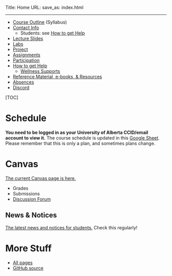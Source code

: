 Title: Home
URL:
save_as: index.html

----

* [Course Outline]({filename}/general/outline.md) (Syllabus)
* [Contact Info]({filename}/general/help.md#contact-instructor)
    * Students: see [How to get Help]({filename}/general/help.md)
* [Lecture Slides]({filename}/general/slides.md)
* [Labs]({filename}/general/labs.md)
* [Project]({filename}/general/project.md)
* [Assignments]({filename}/general/individual.md)
* [Participation]({filename}/general/individual.md#participation)
* [How to get Help]({filename}/general/help.md)
    * [Wellness Supports]({filename}/general/help.md#wellness-supports)
* [Reference Material, e-books, & Resources]({filename}/general/resources.md)
* [Absences]({filename}/general/help.md#absences-extensions)
* [Discord]({filename}/general/help.md#where-to-not-get-help)

[TOC]

# Schedule 

**You need to be logged in as your University of Alberta CCID/email account to view it.** The course schedule is updated in this [Google Sheet](https://docs.google.com/spreadsheets/d/1gO5NVjIeFrZOCFB-GnHLilNUxzPuu12ijRkGhwfJ_6M/edit?usp=sharing). Please remember that this is only a plan, and sometimes plans change.

# Canvas

[The current Canvas page is here.](https://canvas.ualberta.ca/courses/28550)

* Grades
* Submissions
* [Discussion Forum]({filename}/general/help.md#discussion-forum)


## News & Notices

[The latest news and notices for students.](https://canvas.ualberta.ca/courses/28550/announcements)
Check this regularly!

# More Stuff

* [All pages]({index})
* [GitHub source](https://github.com/ualberta-cmput301/ualberta-cmput301.github.io/commits/main/)
